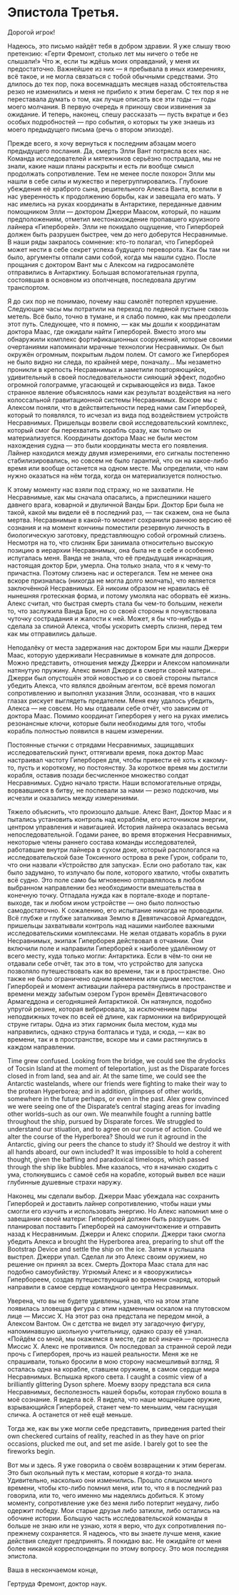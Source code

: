 # Эпистола Третья.

Дорогой игрок!

Надеюсь, это письмо найдёт тебя в добром здравии. Я уже слышу твою претензию: «Герти Фремонт, столько лет мы ничего о тебе не слышали!» Что ж, если ты ждёшь моих оправданий, у меня их предостаточно. Важнейшее из них — я пребывала в иных измерениях, всё такое, и не могла связаться с тобой обычными средствами. Это длилось до тех пор, пока восемнадцать месяцев назад обстоятельства резко не изменились и меня не прибило к этим берегам. С тех пор я не переставала думать о том, как лучше описать все эти годы — годы моего молчания. В первую очередь я приношу свои извинения за ожидание. И теперь, наконец, спешу рассказать — пусть вкратце и без особых подробностей — про события, о которых ты уже знаешь из моего предыдущего письма (речь о втором эпизоде).

Прежде всего, я хочу вернуться к последним абзацам моего предыдущего послания. Да, смерть Элли Вант потрясла всех нас. Команда исследователей и мятежников серьёзно пострадала, мы не знали, какие наши планы раскрыты и есть ли вообще смысл продолжать сопротивление. Тем не менее после похорон Элли мы нашли в себе силы и мужество и перегруппировались. Глубокие убеждения её храброго сына, решительного Алекса Ванта, вселили в нас уверенность к продолжению борьбы, как и завещала его мать. У нас имелись на руках координаты в Антарктике, переданные давним помощником Элли — доктором Джерри Маасом, который, по нашим предположениям, отметил местонахождение пропавшего круизного лайнера «Гиперборей». Элли не покидало ощущение, что Гиперборей должен быть разрушен быстрее, чем до него доберутся Несравнимые. В наши ряды закралось сомнение: кто-то полагал, что Гиперборей может нести в себе секрет успеха будущего переворота. Как бы там ни было, аргументы отпали сами собой, когда мы нашли судно. После прощания с доктором Вант мы с Алексом на гидросамолёте отправились в Антарктику. Большая вспомогательная группа, состоявшая в основном из ополченцев, последовала другим транспортом.

Я до сих пор не понимаю, почему наш самолёт потерпел крушение. Следующие часы мы потратили на переход по ледяной пустыне сквозь метель. Всё было, точно в тумане, и я слабо помню, как мы преодолели этот путь. Следующее, что я помню, — как мы дошли к координатам доктора Маас, где ожидали найти Гиперборей. Вместо этого мы обнаружили комплекс фортификационных сооружений, которые своими очертаниями напоминали мрачные технологии Несравнимых. Он был окружён огромным, покрытым льдом полем. От самого же Гиперборея не было видно ни следа, по крайней мере, поначалу… Мы незаметно проникли в крепость Несравнимых и заметили повторяющийся, удивительный в своей последовательности сияющий эффект, подобно огромной голограмме, угасающей и скрывающейся из вида. Такое странное явление объяснялось нами как результат воздействия на него колоссальной гравитационной системы Несравнимых. Вскоре мы с Алексом поняли, что в действительности перед нами сам Гиперборей, который то появлялся, то исчезал из вида под воздействием устройств Несравнимых. Пришельцы возвели свой исследовательский комплекс, который смог бы перехватить корабль сразу, как только он материализуется. Координаты доктора Маас не были местом нахождения судна — это были координаты места его появления. Лайнер находился между двумя измерениями, его сигналы постепенно стабилизировались, но совсем не было гарантий, что он на какое-либо время или вообще останется на одном месте. Мы определили, что нам нужно оказаться на нём тогда, когда он материализуется полностью.

К этому моменту нас взяли под стражу, но не захватили. Не Несравнимые, как мы сначала опасались, а приспешники нашего давнего врага, коварной и двуличной Ванды Бри. Доктор Бри была не такой, какой мы видели её в последний раз, — так скажем, она не была мертва. Несравнимые в какой-то момент сохранили раннюю версию её сознания и на момент кончины поместили резервную личность в биологическую заготовку, представляющую собой огромный слизень. Несмотря на то, что слизняк Бри занимала относительно высокую позицию в иерархии Несравнимых, она была не в себе и особенно испугалась меня. Ванда не знала, что её предыдущая инкарнация, настоящая доктор Бри, умерла. Она только знала, что я к чему-то причастна. Поэтому слизень нас и остерегался. Тем не менее она вскоре призналась (никогда не могла долго молчать), что является заключённой Несравнимых. Ей никоим образом не нравилась её нынешняя гротескная форма, и потому умоляла нас оборвать её жизнь. Алекс считал, что быстрая смерть стала бы чем-то большим, нежели то, что заслужила Ванда Бри, но со своей стороны я почувствовала чуточку сострадания и жалости к ней. Может, я бы что-нибудь и сделала за спиной Алекса, чтобы ускорить смерть слизня, перед тем как мы отправились дальше.

Неподалёку от места задержания нас доктором Бри мы нашли Джерри Маас, которую удерживали Несравнимые в комнате для допросов. Можно представить, отношения между Джерри и Алексом напоминали натянутую пружину. Алекс винил Джерри в смерти своей матери… Джерри был опустошён этой новостью и со своей стороны пытался убедить Алекса, что являлся двойным агентом, всё время помогал сопротивлению и выполнял указания Элли, осознавая, что в наших глазах рискует выглядеть предателем. Меня ему удалось убедить, Алекса — не совсем. Но мы отдавали себе отчёт, что зависим от доктора Маас. Помимо координат Гиперборея у него на руках имелись резонансные ключи, которые были необходимы для того, чтобы корабль полностью появился в нашем измерении.

Постоянные стычки с отрядами Несравнимых, защищавших исследовательский пункт, оттягивали время, пока доктор Маас настраивал частоту Гиперборея для, чтобы привести её хоть к какому-то, пусть и короткому, но постоянству. За короткое время мы достигли корабля, оставив позади бесчисленное множество солдат Несравнимых. Судно начало трясти. Наши вспомогательные отряды, ворвавшиеся в битву, не поспевали за нами — резко подскочив, мы исчезли и оказались между измерениями.

Тяжело объяснить, что произошло дальше. Алекс Вант, Доктор Маас и я пытались установить контроль над кораблём, его источником энергии, центром управления и навигацией. История лайнера оказалась весьма непоследовательной. Годами ранее, во время вторжения Несравнимых, некоторые члены раннего состава команды исследователей, работавшие внутри лайнера в сухом доке, который распологался на исследовательской базе Токсинного острова в реке Гурон, собрали то, что они назвали «Устройство для запуска». Если оно работало так, как было задумано, то излучало бы поле, которого хватило, чтобы охватить всё судно. Это поле само бы мгновенно отправлялось в любом выбранном направлении без необходимости вмешательства в конечную точку. Отпадала нужда как в портале-входе и портале-выходе, так и любом ином устройстве — оно было полностью самодостаточно. К сожалению, его испытание никогда не проводили. Всё глубже и глубже заталкивая Землю в Девятичасовой Армагеддон, пришельцы захватывали контроль над нашими наиболее важными исследовательскими комплексами. Не желая отдавать корабль в руки Несравнимых, экипаж Гиперборея действовал в отчаянии. Они включили поле и направили Гиперборей к наиболее удалённому от всего месту, куда только могли: Антарктика. Если в чём-то они не отдавали себе отчёт, так это в том, что устройство для запуска позволяло путешествовать как во времени, так и в пространстве. Оно также не было ограничено одним временем или одним местом. Гиперборей и момент активации лайнера растянулись в пространстве и времени между забытым озером Гурон времён Девятичасового Армагеддона и сегодняшней Антарктикой. Он натянулся, подобно упругой резине, которая вибрировала, за исключением пары неподвижных точек по всей её длине, как гармоники на вибрирующей струне гитары. Одна из этих гармоник была местом, куда мы направились, однако струна болталась и туда, и сюда, — как во времени, так и в пространстве, вскоре мы и сами растянулись в каждом направлении.

Time grew confused. Looking from the bridge, we could see the drydocks of Tocsin Island at the moment of teleportation, just as the Disparate forces closed in from land, sea and air. At the same time, we could see the Antarctic wastelands, where our friends were fighting to make their way to the protean Hyperborea; and in addition, glimpses of other worlds, somewhere in the future perhaps, or even in the past. Alex grew convinced we were seeing one of the Disparate’s central staging areas for invading other worlds–such as our own. We meanwhile fought a running battle throughout the ship, pursued by Disparate forces. We struggled to understand our stiuation, and to agree on our course of action. Could we alter the course of the Hyperborea? Should we run it aground in the Antarctic, giving our peers the chance to study it? Should we destroy it with all hands aboard, our own included? It was impossible to hold a coherent thought, given the baffling and paradoxical timeloops, which passed through the ship like bubbles. Мне казалось, что я начинаю сходить с ума, столкнувшись с самоё себя на корабле, который вывел все наши  глубинные душевные страхи наружу.

Наконец, мы сделали выбор. Джерри Маас убеждала нас сохранить Гиперборей и доставить лайнер сопротивлению, чтобы наши умы смогли его изучить и использовать энергию. Но Алекс напомнил мне о завещании своей матери: Гиперборей должен быть разрушен. Он планировал поставить Гиперборей на самоуничтожение и отправить назад к Несравнимым. Джерри и Алекс спорили. Джерри таки смогла убедить Алекса и brought the Hyperborea area, preparing to shut off the Bootstrap Device and settle the ship on the ice. Затем я услышала выстрел. Джерри упал. Сделал ли это Алекс своим оружием, но решение он принял за всех. Смерть Доктора Маас стала для нас подобно самоубийству. Угрюмый Алекс и я «вооружились» Гипербореем, создав путешествующий во времени снаряд, который направили в самое сердце командного центра Несравнимых.

Уверена, что вы не будете удивлены, узнав, что на этом этапе появилась зловещая фигура с этим надменным оскалом на плутовском лице — Миссис X. На этот раз она предстала не передом мной, а Алексом Вантом. Он с детства не видел эту загадочную фигуру, напоминавшую школьную учительницу, однако сразу её узнал. «Пойдём со мной, мы окажемся в месте, где всё иначе» — произнесла Миссис X. Алекс не противился. Он последовал за странной серой леди прочь с Гиперборея, прочь из нашей реальности. Меня же не спрашивали, только бросили в мою сторону насмешливый взгляд. Я осталась одна на корабле, ставшем оружием, в самом сердце мира Несравнимых. Вспышка яркого света. I caught a cosmic view of a brilliantly glittering Dyson sphere. Моему взору предстала вся сила Несравнимых, бесполезность нашей борьбы, которая глубоко вошла в моё сознание. Я видела всё. Я видела, что наше мощнейшее оружие, взрывающийся Гиперборей, станет чем-то меньшим, чем гаснущая спичка. А останется от неё ещё меньше.

Тогда же, как вы уже могли себе представить, приведения parted their own checkered curtains of reality, reached in as they have on prior occasions, plucked me out, and set me aside. I barely got to see the fireworks begin.

Вот мы и здесь. Я уже говорила о своём возвращении к этим берегам. Это был окольный путь к местам, которые я когда-то знала. Удивительно, насколько они изменились. Прошло слишком много времени, чтобы кто-либо помнил меня, или то, что я в последний раз говорила, или то, чего именно мы надеялись добиться. К этому моменту, сопротивление уже без меня либо потерпит неудачу, либо одержит победу. Мои старые друзья либо затихли, либо остались на обочине истории. Большую часть исследовательской команды я больше не знаю или не узнаю, хотя я верю, что дух сопротивления по-прежнему сохраняется. Я надеюсь, что вы знаете лучше меня, какие действия следует предпринять. Я покидаю вас. Не ожидайте от меня более никакой корреспонденции по этому вопросу. Это моя последняя эпистола.

Ваша в нескончаемом конце,

Гертруда Фремонт, доктор наук.
